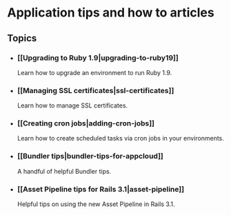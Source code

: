 # Application tips and how to articles


## Topics

* ### [[Upgrading to Ruby 1.9|upgrading-to-ruby19]]
  Learn how to upgrade an environment to run Ruby 1.9.
  
* ### [[Managing SSL certificates|ssl-certificates]]
  Learn how to manage SSL certificates.
  
* ### [[Creating cron jobs|adding-cron-jobs]]
  Learn how to create scheduled tasks via cron jobs in your environments.
  
* ### [[Bundler tips|bundler-tips-for-appcloud]]
  A handful of helpful Bundler tips.
  
* ### [[Asset Pipeline tips for Rails 3.1|asset-pipeline]]
  Helpful tips on using the new Asset Pipeline in Rails 3.1.
